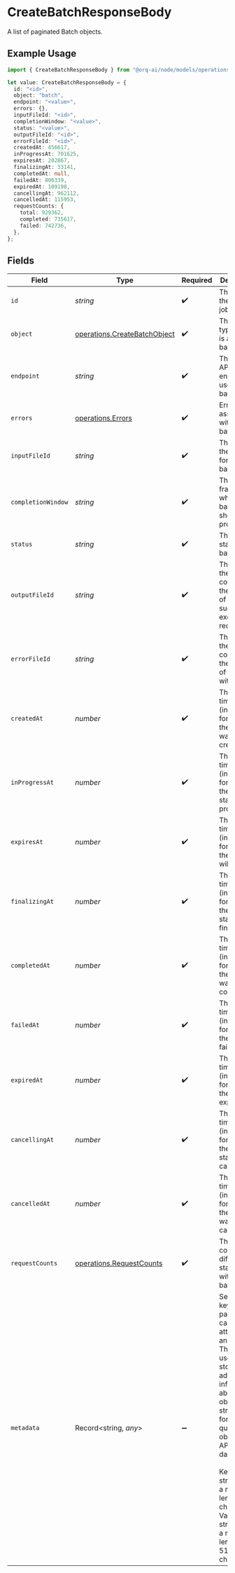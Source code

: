 # CreateBatchResponseBody

A list of paginated Batch objects.

## Example Usage

```typescript
import { CreateBatchResponseBody } from "@orq-ai/node/models/operations";

let value: CreateBatchResponseBody = {
  id: "<id>",
  object: "batch",
  endpoint: "<value>",
  errors: {},
  inputFileId: "<id>",
  completionWindow: "<value>",
  status: "<value>",
  outputFileId: "<id>",
  errorFileId: "<id>",
  createdAt: 456617,
  inProgressAt: 701625,
  expiresAt: 202867,
  finalizingAt: 33141,
  completedAt: null,
  failedAt: 806339,
  expiredAt: 109198,
  cancellingAt: 962112,
  cancelledAt: 115953,
  requestCounts: {
    total: 929362,
    completed: 735617,
    failed: 742736,
  },
};
```

## Fields

| Field                                                                                                                                                                                                                                                                                                                                | Type                                                                                                                                                                                                                                                                                                                                 | Required                                                                                                                                                                                                                                                                                                                             | Description                                                                                                                                                                                                                                                                                                                          |
| ------------------------------------------------------------------------------------------------------------------------------------------------------------------------------------------------------------------------------------------------------------------------------------------------------------------------------------ | ------------------------------------------------------------------------------------------------------------------------------------------------------------------------------------------------------------------------------------------------------------------------------------------------------------------------------------ | ------------------------------------------------------------------------------------------------------------------------------------------------------------------------------------------------------------------------------------------------------------------------------------------------------------------------------------ | ------------------------------------------------------------------------------------------------------------------------------------------------------------------------------------------------------------------------------------------------------------------------------------------------------------------------------------ |
| `id`                                                                                                                                                                                                                                                                                                                                 | *string*                                                                                                                                                                                                                                                                                                                             | :heavy_check_mark:                                                                                                                                                                                                                                                                                                                   | The ID of the batch job.                                                                                                                                                                                                                                                                                                             |
| `object`                                                                                                                                                                                                                                                                                                                             | [operations.CreateBatchObject](../../models/operations/createbatchobject.md)                                                                                                                                                                                                                                                         | :heavy_check_mark:                                                                                                                                                                                                                                                                                                                   | The object type, which is always batch.                                                                                                                                                                                                                                                                                              |
| `endpoint`                                                                                                                                                                                                                                                                                                                           | *string*                                                                                                                                                                                                                                                                                                                             | :heavy_check_mark:                                                                                                                                                                                                                                                                                                                   | The OpenAI API endpoint used by the batch.                                                                                                                                                                                                                                                                                           |
| `errors`                                                                                                                                                                                                                                                                                                                             | [operations.Errors](../../models/operations/errors.md)                                                                                                                                                                                                                                                                               | :heavy_check_mark:                                                                                                                                                                                                                                                                                                                   | Errors associated with the batch.                                                                                                                                                                                                                                                                                                    |
| `inputFileId`                                                                                                                                                                                                                                                                                                                        | *string*                                                                                                                                                                                                                                                                                                                             | :heavy_check_mark:                                                                                                                                                                                                                                                                                                                   | The ID of the input file for the batch.                                                                                                                                                                                                                                                                                              |
| `completionWindow`                                                                                                                                                                                                                                                                                                                   | *string*                                                                                                                                                                                                                                                                                                                             | :heavy_check_mark:                                                                                                                                                                                                                                                                                                                   | The time frame within which the batch should be processed.                                                                                                                                                                                                                                                                           |
| `status`                                                                                                                                                                                                                                                                                                                             | *string*                                                                                                                                                                                                                                                                                                                             | :heavy_check_mark:                                                                                                                                                                                                                                                                                                                   | The current status of the batch.                                                                                                                                                                                                                                                                                                     |
| `outputFileId`                                                                                                                                                                                                                                                                                                                       | *string*                                                                                                                                                                                                                                                                                                                             | :heavy_check_mark:                                                                                                                                                                                                                                                                                                                   | The ID of the file containing the outputs of successfully executed requests.                                                                                                                                                                                                                                                         |
| `errorFileId`                                                                                                                                                                                                                                                                                                                        | *string*                                                                                                                                                                                                                                                                                                                             | :heavy_check_mark:                                                                                                                                                                                                                                                                                                                   | The ID of the file containing the outputs of requests with errors.                                                                                                                                                                                                                                                                   |
| `createdAt`                                                                                                                                                                                                                                                                                                                          | *number*                                                                                                                                                                                                                                                                                                                             | :heavy_check_mark:                                                                                                                                                                                                                                                                                                                   | The Unix timestamp (in seconds) for when the batch was created.                                                                                                                                                                                                                                                                      |
| `inProgressAt`                                                                                                                                                                                                                                                                                                                       | *number*                                                                                                                                                                                                                                                                                                                             | :heavy_check_mark:                                                                                                                                                                                                                                                                                                                   | The Unix timestamp (in seconds) for when the batch started processing.                                                                                                                                                                                                                                                               |
| `expiresAt`                                                                                                                                                                                                                                                                                                                          | *number*                                                                                                                                                                                                                                                                                                                             | :heavy_check_mark:                                                                                                                                                                                                                                                                                                                   | The Unix timestamp (in seconds) for when the batch will expire.                                                                                                                                                                                                                                                                      |
| `finalizingAt`                                                                                                                                                                                                                                                                                                                       | *number*                                                                                                                                                                                                                                                                                                                             | :heavy_check_mark:                                                                                                                                                                                                                                                                                                                   | The Unix timestamp (in seconds) for when the batch started finalizing.                                                                                                                                                                                                                                                               |
| `completedAt`                                                                                                                                                                                                                                                                                                                        | *number*                                                                                                                                                                                                                                                                                                                             | :heavy_check_mark:                                                                                                                                                                                                                                                                                                                   | The Unix timestamp (in seconds) for when the batch was completed.                                                                                                                                                                                                                                                                    |
| `failedAt`                                                                                                                                                                                                                                                                                                                           | *number*                                                                                                                                                                                                                                                                                                                             | :heavy_check_mark:                                                                                                                                                                                                                                                                                                                   | The Unix timestamp (in seconds) for when the batch failed.                                                                                                                                                                                                                                                                           |
| `expiredAt`                                                                                                                                                                                                                                                                                                                          | *number*                                                                                                                                                                                                                                                                                                                             | :heavy_check_mark:                                                                                                                                                                                                                                                                                                                   | The Unix timestamp (in seconds) for when the batch expired.                                                                                                                                                                                                                                                                          |
| `cancellingAt`                                                                                                                                                                                                                                                                                                                       | *number*                                                                                                                                                                                                                                                                                                                             | :heavy_check_mark:                                                                                                                                                                                                                                                                                                                   | The Unix timestamp (in seconds) for when the batch started cancelling.                                                                                                                                                                                                                                                               |
| `cancelledAt`                                                                                                                                                                                                                                                                                                                        | *number*                                                                                                                                                                                                                                                                                                                             | :heavy_check_mark:                                                                                                                                                                                                                                                                                                                   | The Unix timestamp (in seconds) for when the batch was cancelled.                                                                                                                                                                                                                                                                    |
| `requestCounts`                                                                                                                                                                                                                                                                                                                      | [operations.RequestCounts](../../models/operations/requestcounts.md)                                                                                                                                                                                                                                                                 | :heavy_check_mark:                                                                                                                                                                                                                                                                                                                   | The request counts for different statuses within the batch.                                                                                                                                                                                                                                                                          |
| `metadata`                                                                                                                                                                                                                                                                                                                           | Record<string, *any*>                                                                                                                                                                                                                                                                                                                | :heavy_minus_sign:                                                                                                                                                                                                                                                                                                                   | Set of 16 key-value pairs that can be attached to an object. This can be useful for storing additional information about the object in a structured format, and querying for objects via API or the dashboard.<br/><br/>Keys are strings with a maximum length of 64 characters. Values are strings with a maximum length of 512 characters. |